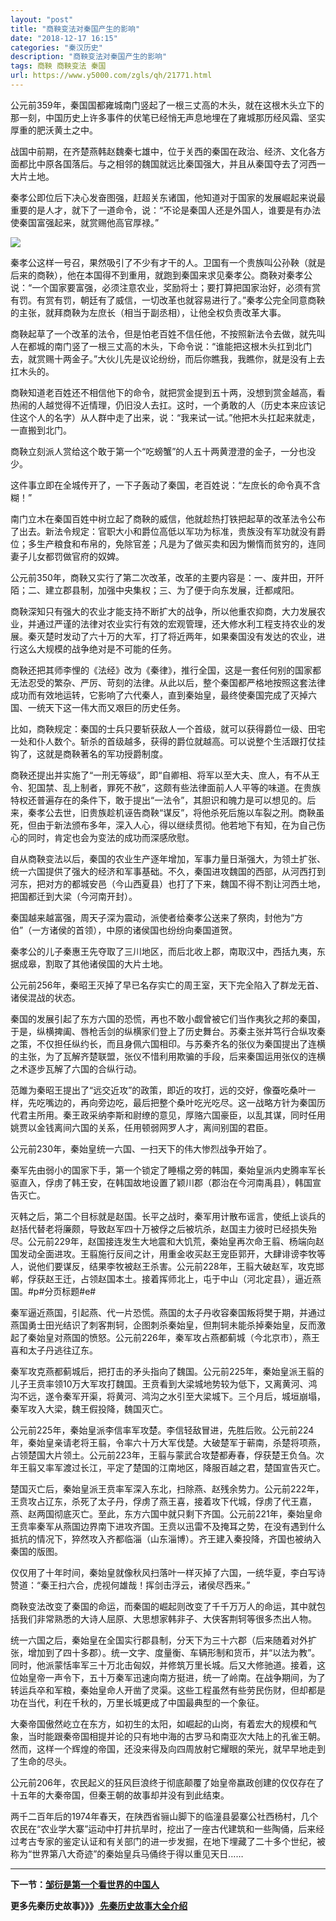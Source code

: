 ```yaml
---
layout: "post"
title: "商鞅变法对秦国产生的影响"
date: "2018-12-17 16:15"
categories: "秦汉历史"
description: "商鞅变法对秦国产生的影响"
tags: 商鞅 商鞅变法 秦国
url: https://www.y5000.com/zgls/qh/21771.html
---
```






公元前359年，秦国国都雍城南门竖起了一根三丈高的木头，就在这根木头立下的那一刻，中国历史上许多事件的伏笔已经悄无声息地埋在了雍城那历经风霜、坚实厚重的肥沃黄土之中。

战国中前期，在齐楚燕韩赵魏秦七雄中，位于关西的秦国在政治、经济、文化各方面都比中原各国落后。与之相邻的魏国就远比秦国强大，并且从秦国夺去了河西一大片土地。

秦孝公即位后下决心发奋图强，赶超关东诸国，他知道对于国家的发展崛起来说最重要的是人才，就下了一道命令，说：“不论是秦国人还是外国人，谁要是有办法使秦国富强起来，就赏赐他高官厚禄。”

![](https://img.y5000.com/uploads/allimg/170519/8-1F5191H254250.jpg)

秦孝公这样一号召，果然吸引了不少有才干的人。卫国有一个贵族叫公孙鞅（就是后来的商鞅），他在本国得不到重用，就跑到秦国来求见秦孝公。商鞅对秦孝公说：“一个国家要富强，必须注意农业，奖励将士；要打算把国家治好，必须有赏有罚。有赏有罚，朝廷有了威信，一切改革也就容易进行了。”秦孝公完全同意商鞅的主张，就拜商鞅为左庶长（相当于副丞相），让他全权负责改革大事。

商鞅起草了一个改革的法令，但是怕老百姓不信任他，不按照新法令去做，就先叫人在都城的南门竖了一根三丈高的木头，下命令说：“谁能把这根木头扛到北门去，就赏赐十两金子。”大伙儿先是议论纷纷，而后你瞧我，我瞧你，就是没有上去扛木头的。

商鞅知道老百姓还不相信他下的命令，就把赏金提到五十两，没想到赏金越高，看热闹的人越觉得不近情理，仍旧没人去扛。这时，一个勇敢的人（历史本来应该记住这个人的名字）从人群中走了出来，说：“我来试一试。”他把木头扛起来就走，一直搬到北门。

商鞅立刻派人赏给这个敢于第一个“吃螃蟹”的人五十两黄澄澄的金子，一分也没少。

这件事立即在全城传开了，一下子轰动了秦国，老百姓说：“左庶长的命令真不含糊！”

南门立木在秦国百姓中树立起了商鞅的威信，他就趁热打铁把起草的改革法令公布了出去。新法令规定：官职大小和爵位高低以军功为标准，贵族没有军功就没有爵位；多生产粮食和布帛的，免除官差；凡是为了做买卖和因为懒惰而贫穷的，连同妻子儿女都罚做官府的奴婢。

公元前350年，商鞅又实行了第二次改革，改革的主要内容是：一、废井田，开阡陌；二、建立郡县制，加强中央集权；三、为了便于向东发展，迁都咸阳。

商鞅深知只有强大的农业才能支持不断扩大的战争，所以他重农抑商，大力发展农业，并通过严谨的法律对农业实行有效的宏观管理，还大修水利工程支持农业的发展。秦灭楚时发动了六十万的大军，打了将近两年，如果秦国没有发达的农业，进行这么大规模的战争绝对是不可能的任务。

商鞅还把其师李悝的《法经》改为《秦律》，推行全国，这是一套任何别的国家都无法忍受的繁杂、严厉、苛刻的法律。从此以后，整个秦国都严格地按照这套法律成功而有效地运转，它影响了六代秦人，直到秦始皇，最终使秦国完成了灭掉六国、一统天下这一伟大而又艰巨的历史任务。

比如，商鞅规定：秦国的士兵只要斩获敌人一个首级，就可以获得爵位一级、田宅一处和仆人数个。斩杀的首级越多，获得的爵位就越高。可以说整个生活跟打仗挂钩了，这就是商鞅著名的军功授爵制度。

商鞅还提出并实施了“一刑无等级”，即“自卿相、将军以至大夫、庶人，有不从王令、犯国禁、乱上制者，罪死不赦”，这颇有些法律面前人人平等的味道。在贵族特权还普遍存在的条件下，敢于提出“一法令”，其胆识和魄力是可以想见的。后来，秦孝公去世，旧贵族趁机诬告商鞅“谋反”，将他杀死后施以车裂之刑。商鞅虽死，但由于新法颁布多年，深入人心，得以继续贯彻。他若地下有知，在为自己伤心的同时，肯定也会为变法的成功而深感欣慰。

自从商鞅变法以后，秦国的农业生产逐年增加，军事力量日渐强大，为领土扩张、统一六国提供了强大的经济和军事基础。不久，秦国进攻魏国的西部，从河西打到河东，把对方的都城安邑（今山西夏县）也打了下来，魏国不得不割让河西土地，把国都迁到大梁（今河南开封）。

秦国越来越富强，周天子深为震动，派使者给秦孝公送来了祭肉，封他为“方伯”（一方诸侯的首领），中原的诸侯国也纷纷向秦国道贺。

秦孝公的儿子秦惠王先夺取了三川地区，而后北收上郡，南取汉中，西括九夷，东据成皋，割取了其他诸侯国的大片土地。

公元前256年，秦昭王灭掉了早已名存实亡的周王室，天下完全陷入了群龙无首、诸侯混战的状态。

秦国的发展引起了东方六国的恐慌，再也不敢小觑曾被它们当作夷狄之邦的秦国，于是，纵横捭阖、唇枪舌剑的纵横家们登上了历史舞台。苏秦主张并笃行合纵攻秦之策，不仅担任纵约长，而且身佩六国相印。与苏秦齐名的张仪为秦国提出了连横的主张，为了瓦解齐楚联盟，张仪不惜利用欺骗的手段，后来秦国运用张仪的连横之术逐步瓦解了六国的合纵行动。

范雎为秦昭王提出了“远交近攻”的政策，即近的攻打，远的交好，像蚕吃桑叶一样，先吃嘴边的，再向旁边吃，最后把整个桑叶吃光吃尽。这一战略方针为秦国历代君主所用。秦王政采纳李斯和尉缭的意见，厚赂六国豪臣，以乱其谋，同时任用姚贾以金钱离间六国的关系，任用顿弱网罗人才，离间别国的君臣。

公元前230年，秦始皇统一六国、一扫天下的伟大惨烈战争开始了。

秦军先由弱小的国家下手，第一个锁定了睡榻之旁的韩国，秦始皇派内史腾率军长驱直入，俘虏了韩王安，在韩国故地设置了颖川郡（郡治在今河南禹县），韩国宣告灭亡。

灭韩之后，第二个目标就是赵国。长平之战时，秦军用计散布谣言，使纸上谈兵的赵括代替老将廉颇，导致赵军四十万被俘之后被坑杀，赵国主力彼时已经损失殆尽。公元前229年，赵国接连发生大地震和大饥荒，秦始皇再次命王翦、杨端向赵国发动全面进攻。王翦施行反间之计，用重金收买赵王宠臣郭开，大肆诽谤李牧等人，说他们要谋反，结果李牧被赵王杀害。公元前228年，王翦大破赵军，攻克邯郸，俘获赵王迁，占领赵国本土。接着挥师北上，屯于中山（河北定县），逼近燕国。#p#分页标题#e#

秦军逼近燕国，引起燕、代一片恐慌。燕国的太子丹收容秦国叛将樊于期，并通过燕国勇士田光结识了刺客荆轲，企图刺杀秦始皇，但荆轲未能杀掉秦始皇，反而激起了秦始皇对燕国的愤怒。公元前226年，秦军攻占燕都蓟城（今北京市），燕王喜和太子丹逃往辽东。

秦军攻克燕都蓟城后，把打击的矛头指向了魏国。公元前225年，秦始皇派王翦的儿子王贲率领10万大军攻打魏国。王贲看到大梁城地势较为低下，又离黄河、鸿沟不远，遂令秦军开渠，将黄河、鸿沟之水引至大梁城下。三个月后，城垣崩塌，秦军攻入大梁，魏王假投降，魏国灭亡。

公元前225年，秦始皇派李信率军攻楚。李信轻敌冒进，先胜后败。公元前224年，秦始皇亲请老将王翦，令率六十万大军伐楚。大破楚军于蕲南，杀楚将项燕，占领楚国大片领土。公元前223年，王翦与蒙武合攻楚都寿春，俘获楚王负刍。次年王翦又率军渡过长江，平定了楚国的江南地区，降服百越之君，楚国宣告灭亡。

楚国灭亡后，秦始皇派王贲率军深入东北，扫除燕、赵残余势力。公元前222年，王贲攻占辽东，杀死了太子丹，俘虏了燕王喜，接着攻下代城，俘虏了代王嘉，燕、赵两国彻底灭亡。至此，东方六国中就只剩下齐国。公元前221年，秦始皇命王贲率秦军从燕国边界南下进攻齐国。王贲以迅雷不及掩耳之势，在没有遇到什么抵抗的情况下，猝然攻入齐都临淄（山东淄博）。齐王建入秦投降，齐国也被纳入秦国的版图。

仅仅用了十年时间，秦始皇就像秋风扫落叶一样灭掉了六国，一统华夏，李白写诗赞道：“秦王扫六合，虎视何雄哉！挥剑击浮云，诸侯尽西来。”

商鞅变法改变了秦国的命运，而秦国的崛起则改变了千千万万人的命运，其中就包括我们非常熟悉的大诗人屈原、大思想家韩非子、大侠客荆轲等很多杰出人物。

统一六国之后，秦始皇在全国实行郡县制，分天下为三十六郡（后来随着对外扩张，增加到了四十多郡）。统一文字、度量衡、车辆形制和货币，并“以法为教”。同时，他派蒙恬率军三十万北击匈奴，并修筑万里长城。后又大修驰道。接着，这位始皇帝一声令下，五十万秦军迅速向南方挺进，统一了岭南。在战争期间，为了转运兵卒和军粮，秦始皇命人开凿了灵渠。这些工程虽然有些劳民伤财，但却都是功在当代，利在千秋的，万里长城更成了中国最典型的一个象征。

大秦帝国傲然屹立在东方，如初生的太阳，如崛起的山岗，有着宏大的规模和气象，当时能跟秦帝国相提并论的只有地中海的古罗马和南亚次大陆上的孔雀王朝。然而，这样一个辉煌的帝国，还没来得及向四周放射它耀眼的荣光，就早早地走到了生命的尽头。

公元前206年，农民起义的狂风巨浪终于彻底颠覆了始皇帝嬴政创建的仅仅存在了十五年的大秦帝国，但秦王朝的故事却并没有到此结束。

两千二百年后的1974年春天，在陕西省骊山脚下的临潼县晏寨公社西杨村，几个农民在“农业学大寨”运动中打井抗旱时，挖出了一座古代建筑和一些陶俑，后来经过考古专家的鉴定认证和有关部门的进一步发掘，在地下埋藏了二十多个世纪，被称为“世界第八大奇迹”的秦始皇兵马俑终于得以重见天日……

* * *

**下一节：[邹衍是第一个看世界的中国人](https://www.y5000.com/zgls/mrzj/21772.html)**

**更多先秦历史故事》》》[ 先秦历史故事大全介绍 ](https://www.y5000.com/zgls/xsz/21780.html)**

